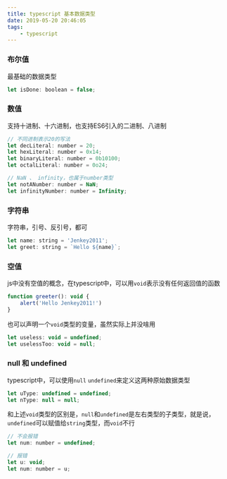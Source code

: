 ```yaml
---
title: typescript 基本数据类型
date: 2019-05-20 20:46:05
tags:
    - typescript
---
```


### 布尔值

最基础的数据类型

```js
let isDone: boolean = false;
```

### 数值

支持十进制、十六进制，也支持ES6引入的二进制、八进制

```js
// 不同进制表示20的写法
let decLiteral: number = 20;
let hexLiteral: number = 0x14;
let binaryLiteral: number = 0b10100;
let octalLiteral: number = 0o24;

// NaN 、 infinity，也属于number类型
let notANumber: number = NaN;
let infinityNumber: number = Infinity;
```

### 字符串

字符串，引号、反引号，都可

```js
let name: string = 'Jenkey2011';
let greet: string = `Hello ${name}`;
```

### 空值

js中没有空值的概念，在typescript中，可以用`void`表示没有任何返回值的函数

```js
function greeter(): void {
    alert('Hello Jenkey2011!')
}
```

也可以声明一个`void`类型的变量，虽然实际上并没啥用

```js
let useless: void = undefined;
let uselessToo: void = null;
```

### null 和 undefined

typescript中，可以使用`null` `undefined`来定义这两种原始数据类型

```js
let uType: undefined = undefined;
let nType: null = null;
```

和上述`void`类型的区别是，`null`和`undefined`是左右类型的子类型，就是说，`undefined`可以赋值给`string`类型，而`void`不行

```js
// 不会报错
let num: number = undefined;

// 报错
let u: void;
let num: number = u;
```